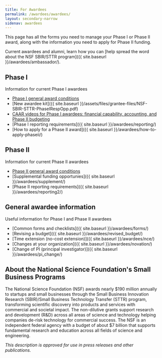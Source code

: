 ```yaml
---
title: For Awardees
permalink: /awardees/awardees/
layout: secondary-narrow
sidenav: awardees
---
```

This page has all the forms you need to  manage your Phase I or Phase II award, along with the information you need to apply for Phase II funding.

Current awardees and alumni, learn how you can [help spread the word about the NSF SBIR/STTR program]({{ site.baseurl }}/awardees/ambassador/).

## Phase I

Information for current Phase I awardees

- [Phase I general award conditions](https://www.nsf.gov/awards/managing/special_conditions.jsp)
- [New awardee kit]({{ site.baseurl }}/assets/files/grantee-files/NSF-SBIR-STTR-PhaseIRespOpp.pdf) 
- [CAAR videos for Phase I awardees: financial capability, accounting, and Phase II budgeting](https://www.youtube.com/playlist?list=PLGhBP1C7iCOmI1p5UtqYCXzmUL9SzSApv)
- [Phase I reporting requirements]({{ site.baseurl }}/awardees/reporting/)
- [How to apply for a Phase II award]({{ site.baseurl }}/awardees/how-to-apply-phaseii/)

## Phase II 

Information for current Phase II awardees

- [Phase II general award conditions](https://www.nsf.gov/awards/managing/special_conditions.jsp)
- [Supplemental funding opportunies]({{ site.baseurl }}/awardees/supplement/) 
- [Phase II reporting requirements]({{ site.baseurl }}/awardees/reporting2/)

## General awardee information 

Useful information for Phase I and Phase II awardees

- [Common forms and checklists]({{ site.baseurl }}/awardees/forms/)
- [Revising a budget]({{ site.baseurl }}/awardees/revised_budget/)
- [Time extension (no-cost extension)]({{ site.baseurl }}/awardees/nce/)
- [Changes at your organization]({{ site.baseurl }}/awardees/novation/)
- [Change of PI (principal investigator)]({{ site.baseurl }}/awardees/pi_change/)

## About the National Science Foundation's Small Business Programs

The National Science Foundation (NSF) awards nearly $190 million annually to startups and small businesses through the Small Business Innovation Research (SBIR)/Small Business Technology Transfer (STTR) program, transforming scientific discovery into products and services with commercial and societal impact. The non-dilutive grants support research and development (R&D) across all areas of science and technology helping companies de-risk technology for commercial success. The NSF is an independent federal agency with a budget of about $7 billion that supports fundamental research and education across all fields of science and engineering. 

_This description is approved for use in press releases and other publications._

